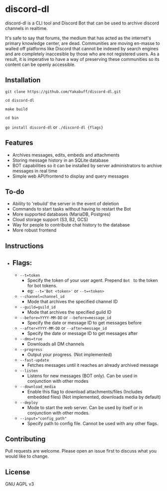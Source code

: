 # discord-dl

discord-dl is a CLI tool and Discord Bot that can be used to archive discord channels in realtime.  

It's safe to say that forums, the medium that has acted as the internet's primary knowledge center, are dead.  Communities are moving en-masse to walled off platforms like Discord that cannot be indexed by search engines and are completely inaccesible by those who are not registered users.  As a result, it is imperative to have a way of preserving these communities so its content can be openly accessible. 

## Installation
```git clone https://github.com/Yakabuff/discord-dl.git```

```cd discord-dl```

```make build```

```cd bin```

```go install discord-dl``` or ```./discord-dl {flags}```

## Features

- Archives messages, edits, embeds and attachments
- Storing message history in an SQLite database
- BOT capabilities so it can be installed by server administrators to archive messages in real time
- Simple web API/frontend to display and query messages

## To-do

- Ability to 'rebuild' the server in the event of deletion
- Commands to start tasks without having to restart the Bot
- More supported databases (MariaDB, Postgres)
- Cloud storage support (S3, B2, GCS)
- Way for people to contribute chat history to the database
- More robust frontend

## Instructions

- ## Flags: 
    - `--t=token` 
        - Specify the token of your user agent.  Prepend `Bot ` to the token for bot tokens. 
        - eg: `--t='Bot <token>'` or `--t=<token>`
    - `--channel=channel_id`
        - Mode that archives the specified channel ID
    - `--guild=guild_id`
        - Mode that archives the specified guild ID
    - `--before=YYYY-MM-DD` or `--before=message_id`
        - Specify the date or message ID to get messages before
    - `--after=YYYY-MM-DD` or `--after=message_id`
        - Specify the date or message ID to get messages after
    - `--dms=true`
        - Downloads all DM channels
    - `--progress`
        - Output your progress. (Not implemented)
    - `--fast-update`
        - Fetches messages until it reaches an already archived message
    - `--listen`
        - Listens for new messages (BOT only). Can be used in conjunction with other modes
    - `--download_media`
        - Enable this flag to download attachments/files (Includes embedded files) (Not implemented, downloads media by default)
    - `--deploy`
        - Mode to start the web server.  Can be used by itself or in conjunction with other modes.
    - `--input="config_path"`
        - Specify path to config file.  Cannot be used with any other flags.

## Contributing
Pull requests are welcome. Please open an issue first to discuss what you would like to change.

## License
GNU AGPL v3